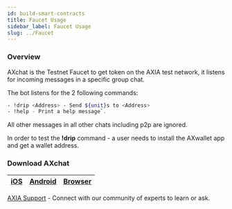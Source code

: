 ```yaml
---
id: build-smart-contracts
title: Faucet Usage
sidebar_label: Faucet Usage
slug: ../Faucet
---
```



### Overview
AXchat is the Testnet Faucet to get token on the AXIA test network, it listens for incoming messages in a specific group chat.

The bot listens for the 2 following commands:
```bash
- !drip <Address> - Send ${unit}s to <Address>
- !help - Print a help message`.
```
All other messages in all other chats including p2p are ignored.

In order to test the **!drip** command - a user needs to install the AXwallet app and get a wallet address. 

### Download AXchat
| [iOS](https://apps.apple.com/us/app/axchat/id1488557383)                                                         | [Android](https://play.google.com/store/apps/details?id=com.axia&hl=en_IN&gl=US)|   [Browser](https://axchat.io/login) |
| ------------------------------------------------------------------- | ----------------- |  -------- |










[AXIA Support](https://discord.gg/ebjsN9ByMb) - Connect with our community of experts to learn or ask.
